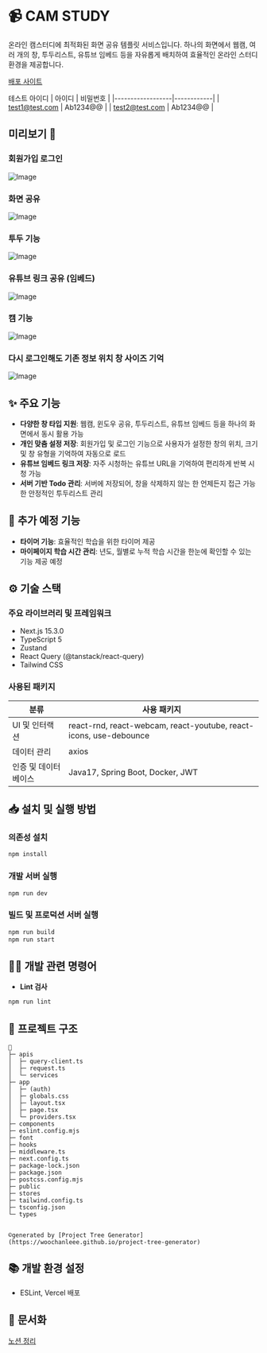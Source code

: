 # 📹 CAM STUDY

온라인 캠스터디에 최적화된 화면 공유 템플릿 서비스입니다. 하나의 화면에서 웹캠, 여러 개의 창, 투두리스트, 유튜브 임베드 등을 자유롭게 배치하여 효율적인 온라인 스터디 환경을 제공합니다.

[배포 사이트](https://cam-study.vercel.app)

테스트 아이디
| 아이디 | 비밀번호 |
|------------------|------------|
| test1@test.com | Ab1234@@ |
| test2@test.com | Ab1234@@ |

## 미리보기 👀

### 회원가입 로그인

![Image](https://github.com/user-attachments/assets/418ce061-06af-4d52-a6c8-3f300b6d7dd2)

### 화면 공유

![Image](https://github.com/user-attachments/assets/93b9b941-7ee6-4751-85b1-a19341564004)

### 투두 기능

![Image](https://github.com/user-attachments/assets/9dc3860a-4c0d-49a3-856e-d1ab5d3c1706)

### 유튜브 링크 공유 (임베드)

![Image](https://github.com/user-attachments/assets/bdc5227c-aad0-4dac-8400-c984156d3a69)

### 캠 기능

![Image](https://github.com/user-attachments/assets/3b16d428-1e2b-424b-ab81-717a30766653)

### 다시 로그인해도 기존 정보 위치 창 사이즈 기억

![Image](https://github.com/user-attachments/assets/098c3275-f1ad-4e44-ac0e-3cbf246a52da)

## ✨ 주요 기능

- **다양한 창 타입 지원**: 웹캠, 윈도우 공유, 투두리스트, 유튜브 임베드 등을 하나의 화면에서 동시 활용 가능
- **개인 맞춤 설정 저장**: 회원가입 및 로그인 기능으로 사용자가 설정한 창의 위치, 크기 및 창 유형을 기억하여 자동으로 로드
- **유튜브 임베드 링크 저장**: 자주 시청하는 유튜브 URL을 기억하여 편리하게 반복 시청 가능
- **서버 기반 Todo 관리**: 서버에 저장되어, 창을 삭제하지 않는 한 언제든지 접근 가능한 안정적인 투두리스트 관리

## 🚀 추가 예정 기능

- **타이머 기능**: 효율적인 학습을 위한 타이머 제공
- **마이페이지 학습 시간 관리**: 년도, 월별로 누적 학습 시간을 한눈에 확인할 수 있는 기능 제공 예정

## ⚙️ 기술 스택

### 주요 라이브러리 및 프레임워크

- Next.js 15.3.0
- TypeScript 5
- Zustand
- React Query (@tanstack/react-query)
- Tailwind CSS

### 사용된 패키지

| 분류                 | 사용 패키지                                                       |
| -------------------- | ----------------------------------------------------------------- |
| UI 및 인터랙션       | react-rnd, react-webcam, react-youtube, react-icons, use-debounce |
| 데이터 관리          | axios                                                             |
| 인증 및 데이터베이스 | Java17, Spring Boot, Docker, JWT                                  |

## 📥 설치 및 실행 방법

### 의존성 설치

```bash
npm install
```

### 개발 서버 실행

```bash
npm run dev
```

### 빌드 및 프로덕션 서버 실행

```bash
npm run build
npm run start
```

## 🧑‍💻 개발 관련 명령어

- **Lint 검사**

```bash
npm run lint
```

## 📝 프로젝트 구조

```
📂
├─ apis
│  ├─ query-client.ts
│  ├─ request.ts
│  └─ services
├─ app
│  ├─ (auth)
│  ├─ globals.css
│  ├─ layout.tsx
│  ├─ page.tsx
│  └─ providers.tsx
├─ components
├─ eslint.config.mjs
├─ font
├─ hooks
├─ middleware.ts
├─ next.config.ts
├─ package-lock.json
├─ package.json
├─ postcss.config.mjs
├─ public
├─ stores
├─ tailwind.config.ts
├─ tsconfig.json
└─ types


©generated by [Project Tree Generator](https://woochanleee.github.io/project-tree-generator)
```

## 📚 개발 환경 설정

- ESLint, Vercel 배포

## 📖 문서화

[노션 정리](https://clean-bucket-590.notion.site/NextJS-1d6dcb3f050680769294e16f735c66e1?pvs=4)
